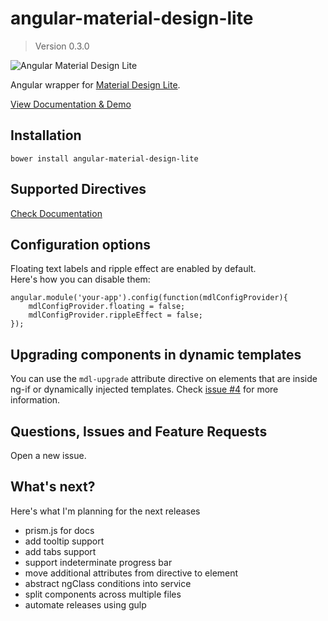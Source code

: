 # angular-material-design-lite
> Version 0.3.0

![Angular Material Design Lite](http://i.imgur.com/SI4Nmb3.png)

Angular wrapper for [Material Design Lite](http://getmdl.io).


[View Documentation & Demo](https://desolate-fjord-7338.herokuapp.com/)


## Installation

`bower install angular-material-design-lite`


## Supported Directives

[Check Documentation](https://desolate-fjord-7338.herokuapp.com/)

## Configuration options

Floating text labels and ripple effect are enabled by default.  
Here's how you can disable them:

    angular.module('your-app').config(function(mdlConfigProvider){
        mdlConfigProvider.floating = false;
        mdlConfigProvider.rippleEffect = false;
    });

## Upgrading components in dynamic templates

You can use the `mdl-upgrade` attribute directive on elements that are inside ng-if or dynamically injected templates.
Check [issue #4](https://github.com/jadjoubran/angular-material-design-lite/issues/4) for more information.

## Questions, Issues and Feature Requests

Open a new issue.

## What's next?

Here's what I'm planning for the next releases


+ prism.js for docs
+ add tooltip support
+ add tabs support
+ support indeterminate progress bar
+ move additional attributes from directive to element
+ abstract ngClass conditions into service
+ split components across multiple files
+ automate releases using gulp
